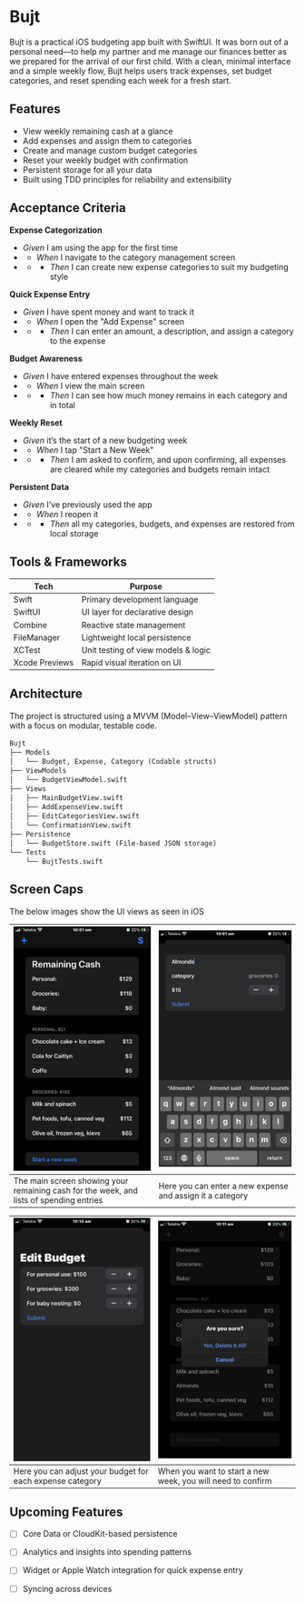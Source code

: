 #  Bujt
Bujt is a practical iOS budgeting app built with SwiftUI. It was born out of a personal need—to help my partner and me manage our finances better as we prepared for the arrival of our first child. With a clean, minimal interface and a simple weekly flow, Bujt helps users track expenses, set budget categories, and reset spending each week for a fresh start.

## Features
- View weekly remaining cash at a glance
- Add expenses and assign them to categories
- Create and manage custom budget categories
- Reset your weekly budget with confirmation
- Persistent storage for all your data
- Built using TDD principles for reliability and extensibility

## Acceptance Criteria
**Expense Categorization**
- *Given* I am using the app for the first time
- - *When* I navigate to the category management screen
- - - *Then* I can create new expense categories to suit my budgeting style

**Quick Expense Entry**
- *Given* I have spent money and want to track it
- - *When* I open the "Add Expense" screen
- - - *Then* I can enter an amount, a description, and assign a category to the expense

**Budget Awareness**
- *Given* I have entered expenses throughout the week
- - *When* I view the main screen
- - - *Then* I can see how much money remains in each category and in total

**Weekly Reset**
- *Given* it’s the start of a new budgeting week
- - *When* I tap "Start a New Week"
- - - *Then* I am asked to confirm, and upon confirming, all expenses are cleared while my categories and budgets remain intact

**Persistent Data**
- *Given* I’ve previously used the app
- - *When* I reopen it
- - - *Then* all my categories, budgets, and expenses are restored from local storage

## Tools & Frameworks
| Tech | Purpose |
| --------- | --------- |
| Swift	| Primary development language |
| SwiftUI	| UI layer for declarative design |
| Combine	| Reactive state management |
| FileManager	| Lightweight local persistence |
| XCTest | Unit testing of view models & logic |
| Xcode Previews| Rapid visual iteration on UI |

## Architecture
The project is structured using a MVVM (Model–View–ViewModel) pattern with a focus on modular, testable code.
```
Bujt
├── Models
│   └── Budget, Expense, Category (Codable structs)
├── ViewModels
│   └── BudgetViewModel.swift
├── Views
│   ├── MainBudgetView.swift
│   ├── AddExpenseView.swift
│   ├── EditCategoriesView.swift
│   └── ConfirmationView.swift
├── Persistence
│   └── BudgetStore.swift (File-based JSON storage)
└── Tests
    └── BujtTests.swift
```

## Screen Caps
The below images show the UI views as seen in iOS

| ![The main screen showing your remaining cash for the week, and lists of spending entries](/caps/Main.PNG) | ![Here you can enter a new expense and assign it a category](/caps/Add.PNG) |
| --------- | ---------- |
| The main screen showing your remaining cash for the week, and lists of spending entries | Here you can enter a new expense and assign it a category |

| ![Here you can adjust your budget for each expense category](/caps/Edit.PNG) | ![When you want to start a new week, you will need to confirm](/caps/Confirm.PNG) |
| --------- | ---------- |
| Here you can adjust your budget for each expense category | When you want to start a new week, you will need to confirm |

## Upcoming Features
- [ ] Core Data or CloudKit-based persistence
- [ ] Analytics and insights into spending patterns
- [ ] Widget or Apple Watch integration for quick expense entry
- [ ] Syncing across devices

